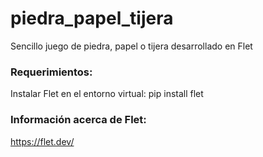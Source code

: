 # piedra_papel_tijera
Sencillo juego de piedra, papel o tijera desarrollado en Flet

### Requerimientos:
Instalar Flet en el entorno virtual: 
pip install flet

### Información acerca de Flet:
https://flet.dev/
